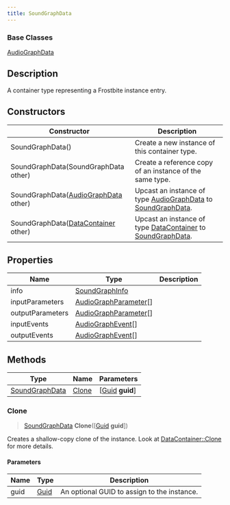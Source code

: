 ```yaml
---
title: SoundGraphData
---
```

### Base Classes

[AudioGraphData](/vext/ref/fb/audiographdata/)

## Description

A container type representing a Frostbite instance entry.

## Constructors

| Constructor                                                               | Description                                                                                                         |
| ------------------------------------------------------------------------- | ------------------------------------------------------------------------------------------------------------------- |
| SoundGraphData()                                                          | Create a new instance of this container type.                                                                       |
| SoundGraphData(SoundGraphData other)                                      | Create a reference copy of an instance of the same type.                                                            |
| SoundGraphData([AudioGraphData](/vext/ref/fb/audiographdata/) other)                    | Upcast an instance of type [AudioGraphData](/vext/ref/fb/audiographdata/) to [SoundGraphData](/vext/ref/fb/soundgraphdata/).                    |
| SoundGraphData([DataContainer](/vext/ref/shared/class/datacontainer) other) | Upcast an instance of type [DataContainer](/vext/ref/shared/class/datacontainer) to [SoundGraphData](/vext/ref/fb/soundgraphdata/). |

## Properties

| Name             | Type                                           | Description |
| ---------------- | ---------------------------------------------- | ----------- |
| info             | [SoundGraphInfo](/vext/ref/fb/soundgraphinfo/)               |             |
| inputParameters  | [AudioGraphParameter](/vext/ref/fb/audiographparameter/)\[\] |             |
| outputParameters | [AudioGraphParameter](/vext/ref/fb/audiographparameter/)\[\] |             |
| inputEvents      | [AudioGraphEvent](/vext/ref/fb/audiographevent/)\[\]         |             |
| outputEvents     | [AudioGraphEvent](/vext/ref/fb/audiographevent/)\[\]         |             |

## Methods

| Type                             | Name            | Parameters                                     |
| -------------------------------- | --------------- | ---------------------------------------------- |
| [SoundGraphData](/vext/ref/fb/soundgraphdata/) | [Clone](#clone) | \[[Guid](/vext/ref/shared/class/guid) **guid**\] |

### Clone

> [SoundGraphData](/vext/ref/fb/soundgraphdata/) **Clone**(\[[Guid](/vext/ref/shared/class/guid) **guid**\])

Creates a shallow-copy clone of the instance. Look at [DataContainer::Clone](/vext/ref/shared/class/datacontainer#clone) for more details.

#### Parameters

| Name | Type         | Description                                 |
| ---- | ------------ | ------------------------------------------- |
| guid | [Guid](/vext/ref/shared/class/guid/) | An optional GUID to assign to the instance. |
